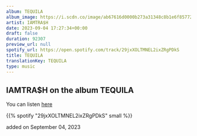 ```yaml
---
album: TEQUILA
album_image: https://i.scdn.co/image/ab67616d0000b273a31348c8b1e6f85772f4475f
artist: IAMTRA$H
date: 2023-09-04 17:27:34+00:00
draft: false
duration: 92307
preview_url: null
spotify_url: https://open.spotify.com/track/29jxXOLTMNEL2ixZRgPDkS
title: TEQUILA
translationKey: TEQUILA
type: music
---
```


## IAMTRA$H on the album TEQUILA

You can listen [here](https://open.spotify.com/track/29jxXOLTMNEL2ixZRgPDkS)

{{% spotify "29jxXOLTMNEL2ixZRgPDkS" small %}}

added on September 04, 2023